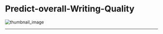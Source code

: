 # Predict-overall-Writing-Quality

![thumbnail_image](https://github.com/MarsSeo/Predict-overall-Writing-Quality/assets/103374757/06062510-be3f-47ef-aa1a-85c79a82a34f)

---
